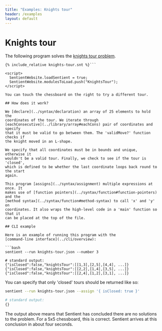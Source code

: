 ```yaml
---
title: "Examples: Knights tour"
header: /examples
layout: default
---
```

# Knights tour

The following program solves the
[knights tour problem](https://en.wikipedia.org/wiki/Knight%27s_tour).

```sentient
{% include_relative knights-tour.snt %}```

<script>
  SentientWebsite.loadSentient = true;
  SentientWebsite.modulesToLoad.push("KnightsTour");
</script>

You can touch the chessboard on the right to try a different tour.

## How does it work?

We [declare](../syntax/declaration) an array of 25 elements to hold the
coordinates of the tour. We iterate through
[eachConsecutive](../library/array#eachCons) pair of coordinates and specify
that it must be valid to go between them. The 'validMove?' function checks if
the knight moved in an L-shape.

We specify that all coordinates must be in bounds and unique, otherwise it
wouldn't be a valid tour. Finally, we check to see if the tour is 'closed',
which is defined to be whether the last coordinate loops back round to the start
again.

This program [assigns](../syntax/assignment) multiple expressions at once. It
makes use of [function pointers](../syntax/function#function-pointers) and the
[method syntax](../syntax/function#method-syntax) to call 'x' and 'y' on
coordinates. It also wraps the high-level code in a 'main' function so that it
can be placed at the top of the file.

## CLI example

Here is an example of running this program with the
[command-line interface](../cli/overview):

```bash
sentient --run knights-tour.json --number 3

# standard output:
{"isClosed":false,"knightsTour":[[1,3],[2,5],[4,4], ...]}
{"isClosed":false,"knightsTour":[[2,2],[1,4],[3,5], ...]}
{"isClosed":false,"knightsTour":[[2,4],[1,2],[3,1], ...]}
```

You can specify that only 'closed' tours should be returned like so:

```bash
sentient --run knights-tour.json --assign '{ isClosed: true }'

# standard output:
{}
```

The output above means that Sentient has concluded there are no solutions to the
problem. For a 5x5 chessboard, this is correct. Sentient arrives at this
conclusion in about four seconds.
